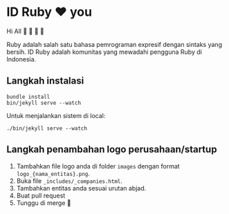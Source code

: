 # ID Ruby :heart: you
Hi All :blue_heart: :green_heart: :purple_heart: :yellow_heart:

Ruby adalah salah satu bahasa pemrograman expresif dengan sintaks yang bersih.
ID Ruby adalah komunitas yang mewadahi pengguna Ruby di Indonesia.

## Langkah instalasi
    bundle install
    bin/jekyll serve --watch

Untuk menjalankan sistem di local:

    ./bin/jekyll serve --watch

## Langkah penambahan logo perusahaan/startup

1. Tambahkan file logo anda di folder `images` dengan format `logo_{nama_entitas}.png`.
2. Buka file `_includes/_companies.html`.
3. Tambahkan entitas anda sesuai urutan abjad.
4. Buat pull request
5. Tunggu di merge :tada:
